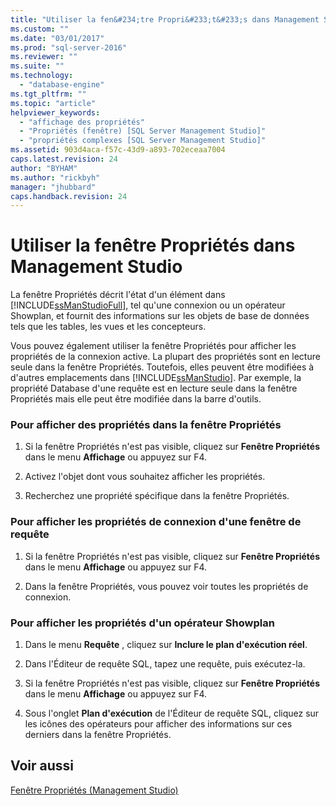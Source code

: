 ```yaml
---
title: "Utiliser la fen&#234;tre Propri&#233;t&#233;s dans Management Studio | Microsoft Docs"
ms.custom: ""
ms.date: "03/01/2017"
ms.prod: "sql-server-2016"
ms.reviewer: ""
ms.suite: ""
ms.technology: 
  - "database-engine"
ms.tgt_pltfrm: ""
ms.topic: "article"
helpviewer_keywords: 
  - "affichage des propriétés"
  - "Propriétés (fenêtre) [SQL Server Management Studio]"
  - "propriétés complexes [SQL Server Management Studio]"
ms.assetid: 903d4aca-f57c-43d9-a893-702eceaa7004
caps.latest.revision: 24
author: "BYHAM"
ms.author: "rickbyh"
manager: "jhubbard"
caps.handback.revision: 24
---
```

# Utiliser la fen&#234;tre Propri&#233;t&#233;s dans Management Studio
  La fenêtre Propriétés décrit l'état d'un élément dans [!INCLUDE[ssManStudioFull](../../includes/ssmanstudiofull-md.md)], tel qu'une connexion ou un opérateur Showplan, et fournit des informations sur les objets de base de données tels que les tables, les vues et les concepteurs.  
  
 Vous pouvez également utiliser la fenêtre Propriétés pour afficher les propriétés de la connexion active. La plupart des propriétés sont en lecture seule dans la fenêtre Propriétés. Toutefois, elles peuvent être modifiées à d'autres emplacements dans [!INCLUDE[ssManStudio](../../includes/ssmanstudio-md.md)]. Par exemple, la propriété Database d'une requête est en lecture seule dans la fenêtre Propriétés mais elle peut être modifiée dans la barre d'outils.  
  
### Pour afficher des propriétés dans la fenêtre Propriétés  
  
1.  Si la fenêtre Propriétés n'est pas visible, cliquez sur **Fenêtre Propriétés** dans le menu **Affichage** ou appuyez sur F4.  
  
2.  Activez l'objet dont vous souhaitez afficher les propriétés.  
  
3.  Recherchez une propriété spécifique dans la fenêtre Propriétés.  
  
### Pour afficher les propriétés de connexion d'une fenêtre de requête  
  
1.  Si la fenêtre Propriétés n'est pas visible, cliquez sur **Fenêtre Propriétés** dans le menu **Affichage** ou appuyez sur F4.  
  
2.  Dans la fenêtre Propriétés, vous pouvez voir toutes les propriétés de connexion.  
  
### Pour afficher les propriétés d'un opérateur Showplan  
  
1.  Dans le menu **Requête** , cliquez sur **Inclure le plan d'exécution réel**.  
  
2.  Dans l'Éditeur de requête SQL, tapez une requête, puis exécutez-la.  
  
3.  Si la fenêtre Propriétés n'est pas visible, cliquez sur **Fenêtre Propriétés** dans le menu **Affichage** ou appuyez sur F4.  
  
4.  Sous l'onglet **Plan d'exécution** de l'Éditeur de requête SQL, cliquez sur les icônes des opérateurs pour afficher des informations sur ces derniers dans la fenêtre Propriétés.  
  
## Voir aussi  
 [Fenêtre Propriétés &#40;Management Studio&#41;](../../ssms/properties-window-management-studio.md)  
  
  